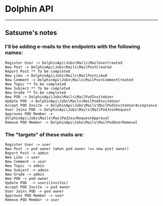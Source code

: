 # Dolphin API
-------------



**Satsume's notes**
------------------

### I'll be adding e-mails to the endpoints with the following names:
```
Register User -> DolphinApi\Jobs\Mails\MailUserCreated
New Post -> DolphinApi\Jobs\Mails\MailPostCreated
Report Post ** To be completed
New Like -> DolphinApi\Jobs\Mails\MailPostLiked
New Comment -> DolphinApi\Jobs\Mails\MailPostCommentCreated
New Topic ** To be completed
New Subject ** To be completed
New Grade ** To be completed
New POD -> DolphinApi\Jobs\Mails\MailPodInviteUser
Update POD -> DolphinApi\Jobs\Mails\MailPodInviteUser
Accept POD Invite -> DolphinApi\Jobs\Mails\MailPodInviteUserAcceptance
User Joins POD -> DolphinApi\Jobs\Mails\MailPodJoinRequest
Approves POD Member -> DolphinApi\Jobs\Mails\MailPodJoinRequestApproval
Remove POD Member -> DolphinApi\Jobs\Mails\MailPodUserRemoval
```

### The "targets" of these mails are:
```
Register User -> user
New Post -> pod owner (when pod owner !== new post owner)
Report Post -> admin
New Like -> user
New Comment -> user
New Topic -> admin
New Subject -> admin
New Grade -> admin
New POD -> pod owner
Update POD  -> users(invites)
Accept POD Invite -> pod owner
User Joins POD -> pod owner
Approves POD Member -> user
Remove POD Member -> user
```